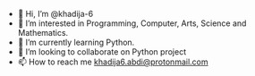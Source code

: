 - 👋 Hi, I’m @khadija-6
- 👀 I’m interested in Programming, Computer, Arts, Science and Mathematics.
- 🌱 I’m currently learning Python.
- 💞️ I’m looking to collaborate on Python project
- 📫 How to reach me khadija6.abdi@protonmail.com

<!---
khadija-6/khadija-6 is a ✨ special ✨ repository because its `README.md` (this file) appears on your GitHub profile.
You can click the Preview link to take a look at your changes.
--->
